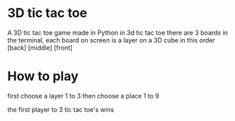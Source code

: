 # 3D tic tac toe
A 3D tic tac toe game made in Python
in 3d tic tac toe there are 3 boards in the terminal,
each board on screen is a layer on a 3D cube in this order \[back\] \[middle\] \[front\]

# How to play
first choose a layer 1 to 3
then choose a place 1 to 9

the first player to 3 tic tac toe's wins
